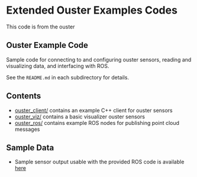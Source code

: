 # Extended Ouster Examples Codes
This code is from the ouster

## Ouster Example Code
Sample code for connecting to and configuring ouster sensors, reading and
visualizing data, and interfacing with ROS.

See the `README.md` in each subdirectory for details.

## Contents
* [ouster_client/](ouster_client/README.md) contains an example C++ client for ouster sensors
* [ouster_viz/](ouster_viz/README.md) contains a basic visualizer ouster sensors
* [ouster_ros/](ouster_ros/README.md) contains example ROS nodes for publishing point cloud messages

## Sample Data
* Sample sensor output usable with the provided ROS code is available
  [here](https://data.ouster.io/sample-data-1.13)
<!--stackedit_data:
eyJoaXN0b3J5IjpbMzg4NTU4OTc3LC0yODUzNDQ5NzldfQ==
-->